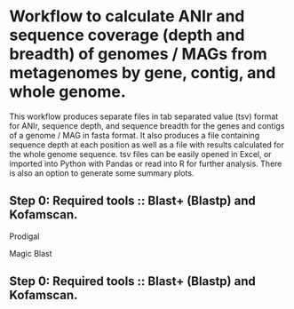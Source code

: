 # Workflow to calculate ANIr and sequence coverage (depth and breadth) of genomes / MAGs from metagenomes by gene, contig, and whole genome.

This workflow produces separate files in tab separated value (tsv) format for ANIr, sequence depth, and sequence breadth for the genes and contigs of a genome / MAG in fasta format. It also produces a file containing sequence depth at each position as well as a file with results calculated for the whole genome sequence. tsv files can be easily opened in Excel, or imported into Python with Pandas or read into R for further analysis. There is also an option to generate some summary plots.

## Step 0: Required tools :: Blast+ (Blastp) and Kofamscan.

Prodigal

Magic Blast


## Step 0: Required tools :: Blast+ (Blastp) and Kofamscan.